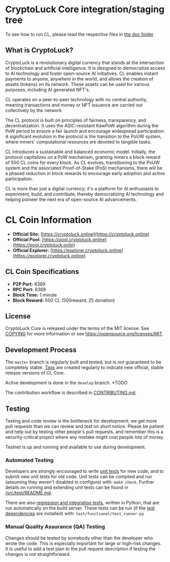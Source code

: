 CryptoLuck Core integration/staging tree
=====================================

To see how to run CL, please read the respective files in [the doc folder](doc)

What is CryptoLuck?
----------------

CryptoLuck is a revolutionary digital currency that stands at the intersection of blockchain and artificial intelligence. It is designed to democratize access to AI technology and foster open-source AI initiatives. CL enables instant payments to anyone, anywhere in the world, and allows the creation of assets (tokens) on its network. These assets can be used for various purposes, including AI generated NFT's.

CL operates on a peer-to-peer technology with no central authority, meaning transactions and money or NFT issuance are carried out collectively by the network.

The CL protocol is built on principles of fairness, transparency, and decentralization. It uses the ASIC-resistant KawPoW algorithm during the PoW period to ensure a fair launch and encourage widespread participation. A significant evolution in the protocol is the transition to the PoUW system, where miners' computational resources are devoted to tangible tasks.

CL introduces a sustainable and balanced economic model. Initially, the protocol capitalizes on a PoW mechanism, granting miners a block reward of 500 CL coins for every block. As CL evolves, transitioning to the PoUW system and the associated Proof-of-Stake (PoS) mechanisms, there will be a phased reduction in block rewards to encourage early adoption and active participation.

CL is more than just a digital currency; it's a platform for AI enthusiasts to experiment, build, and contribute, thereby democratizing AI technology and helping pioneer the next era of open-source AI advancements. 

# CL Coin Information

- **Official Site:** [https://cryptoluck.online](https://cryptoluck.online)
- **Official Pool:** [https://pool.cryptoluck.online](https://pool.cryptoluck.onlin)
- **Official Explorer:** [https://explorer.cryptoluck.online](https://explorer.cryptoluck.online)

## CL Coin Specifications

- **P2P Port:** 8369
- **RPC Port:** 9369
- **Block Time:** 1 minute
- **Block Reward:** 500 CL (500reward, 25 donation)


License
-------

CryptoLuck Core is released under the terms of the MIT license. See [COPYING](COPYING) for more information or see https://opensource.org/licenses/MIT.

Development Process
-------------------

The `master` branch is regularly built and tested, but is not guaranteed to be
completely stable. [Tags](TODO) are created
regularly to indicate new official, stable release versions of CL Core.

Active development is done in the `develop` branch.  *TODO

The contribution workflow is described in [CONTRIBUTING.md](CONTRIBUTING.md).

Testing
-------

Testing and code review is the bottleneck for development; we get more pull
requests than we can review and test on short notice. Please be patient and help out by testing
other people's pull requests, and remember this is a security-critical project where any mistake might cost people
lots of money.

Testnet is up and running and available to use during development.

### Automated Testing

Developers are strongly encouraged to write [unit tests](src/test/README.md) for new code, and to
submit new unit tests for old code. Unit tests can be compiled and run
(assuming they weren't disabled in configure) with: `make check`. Further details on running
and extending unit tests can be found in [/src/test/README.md](/src/test/README.md).

There are also [regression and integration tests](/test), written
in Python, that are run automatically on the build server.
These tests can be run (if the [test dependencies](/test) are installed) with: `test/functional/test_runner.py`


### Manual Quality Assurance (QA) Testing

Changes should be tested by somebody other than the developer who wrote the
code. This is especially important for large or high-risk changes. It is useful
to add a test plan to the pull request description if testing the changes is
not straightforward.



